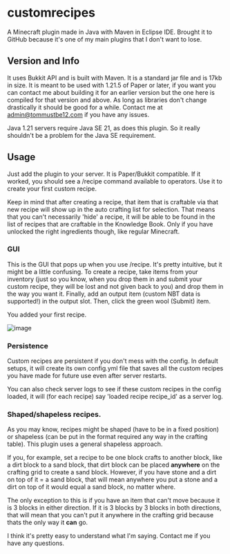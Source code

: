 # customrecipes
A Minecraft plugin made in Java with Maven in Eclipse IDE. Brought it to GitHub because it's one of my main plugins that I don't want to lose.

## Version and Info
It uses Bukkit API and is built with Maven. It is a standard jar file and is 17kb in size.
It is meant to be used with 1.21.5 of Paper or later, if you want you can contact me about building it for an earlier version but the one here is compiled for that version and above. As long as libraries don't change drastically it should be good for a while. Contact me at admin@tommustbe12.com if you have any issues.

Java 1.21 servers require Java SE 21, as does this plugin. So it really shouldn't be a problem for the Java SE requirement.

## Usage
Just add the plugin to your server. It is Paper/Bukkit compatible. If it worked, you should see a /recipe command available to operators. Use it to create your first custom recipe.

Keep in mind that after creating a recipe, that item that is craftable via that new recipe will show up in the auto crafting list for selection. That means that you can't necessarily 'hide' a recipe, it will be able to be found in the list of recipes that are craftable in the Knowledge Book. Only if you have unlocked the right ingredients though, like regular Minecraft.

### GUI
This is the GUI that pops up when you use /recipe. It's pretty intuitive, but it might be a little confusing.
To create a recipe, take items from your inventory (just so you know, when you drop them in and submit your custom recipe, they will be lost and not given back to you) and drop them in the way you want it.
Finally, add an output item (custom NBT data is supported!) in the output slot. Then, click the green wool (Submit) item.

You added your first recipe.

![image](https://github.com/user-attachments/assets/f26b29ac-4fe7-4b24-bf60-323fac4786e1)

### Persistence
Custom recipes are persistent if you don't mess with the config. In default setups, it will create its own config.yml file that saves all the custom recipes you have made for future use even after server restarts.

You can also check server logs to see if these custom recipes in the config loaded, it will (for each recipe) say 'loaded recipe recipe_id' as a server log.

### Shaped/shapeless recipes.
As you may know, recipes might be shaped (have to be in a fixed position) or shapeless (can be put in the format required any way in the crafting table).
This plugin uses a general shapeless approach.

If you, for example, set a recipe to be one block crafts to another block, like a dirt block to a sand block, that dirt block can be placed **anywhere** on the crafting grid to create a sand block.
However, if you have stone and a dirt on top of it = a sand block, that will mean anywhere you put a stone and a dirt on top of it would equal a sand block, no matter where.

The only exception to this is if you have an item that can't move because it is 3 blocks in either direction. If it is 3 blocks by 3 blocks in both directions, that will mean that you can't put it anywhere in the crafting grid because thats the only way it **can** go.

I think it's pretty easy to understand what I'm saying. Contact me if you have any questions.
